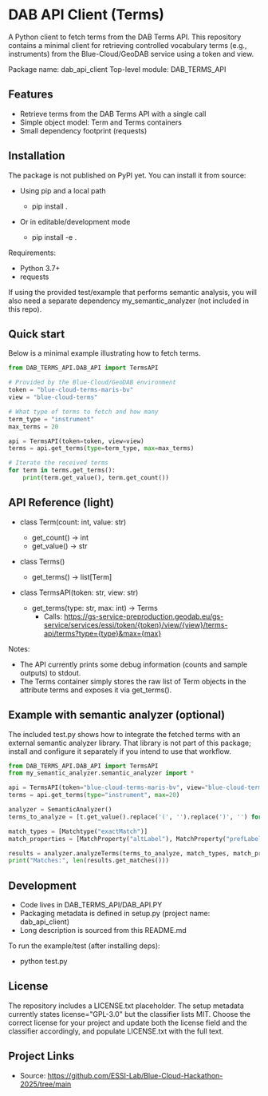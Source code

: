 # DAB API Client (Terms)

A Python client to fetch terms from the DAB Terms API. This repository contains a minimal client for retrieving controlled vocabulary terms (e.g., instruments) from the Blue-Cloud/GeoDAB service using a token and view.

Package name: dab_api_client
Top-level module: DAB_TERMS_API


## Features
- Retrieve terms from the DAB Terms API with a single call
- Simple object model: Term and Terms containers
- Small dependency footprint (requests)


## Installation
The package is not published on PyPI yet. You can install it from source:

- Using pip and a local path
  - pip install .

- Or in editable/development mode
  - pip install -e .

Requirements:
- Python 3.7+
- requests

If using the provided test/example that performs semantic analysis, you will also need a separate dependency my_semantic_analyzer (not included in this repo).


## Quick start
Below is a minimal example illustrating how to fetch terms.

```python
from DAB_TERMS_API.DAB_API import TermsAPI

# Provided by the Blue-Cloud/GeoDAB environment
token = "blue-cloud-terms-maris-bv"
view = "blue-cloud-terms"

# What type of terms to fetch and how many
term_type = "instrument"
max_terms = 20

api = TermsAPI(token=token, view=view)
terms = api.get_terms(type=term_type, max=max_terms)

# Iterate the received terms
for term in terms.get_terms():
    print(term.get_value(), term.get_count())
```


## API Reference (light)
- class Term(count: int, value: str)
  - get_count() -> int
  - get_value() -> str

- class Terms()
  - get_terms() -> list[Term]

- class TermsAPI(token: str, view: str)
  - get_terms(type: str, max: int) -> Terms
    - Calls: https://gs-service-preproduction.geodab.eu/gs-service/services/essi/token/{token}/view/{view}/terms-api/terms?type={type}&max={max}

Notes:
- The API currently prints some debug information (counts and sample outputs) to stdout.
- The Terms container simply stores the raw list of Term objects in the attribute terms and exposes it via get_terms().


## Example with semantic analyzer (optional)
The included test.py shows how to integrate the fetched terms with an external semantic analyzer library. That library is not part of this package; install and configure it separately if you intend to use that workflow.

```python
from DAB_TERMS_API.DAB_API import TermsAPI
from my_semantic_analyzer.semantic_analyzer import *

api = TermsAPI(token="blue-cloud-terms-maris-bv", view="blue-cloud-terms")
terms = api.get_terms(type="instrument", max=20)

analyzer = SemanticAnalyzer()
terms_to_analyze = [t.get_value().replace('(', '').replace(')', '') for t in terms.get_terms()]

match_types = [Matchtype("exactMatch")]
match_properties = [MatchProperty("altLabel"), MatchProperty("prefLabel")]

results = analyzer.analyzeTerms(terms_to_analyze, match_types, match_properties)
print("Matches:", len(results.get_matches()))
```


## Development
- Code lives in DAB_TERMS_API/DAB_API.PY
- Packaging metadata is defined in setup.py (project name: dab_api_client)
- Long description is sourced from this README.md

To run the example/test (after installing deps):
- python test.py


## License
The repository includes a LICENSE.txt placeholder. The setup metadata currently states license="GPL-3.0" but the classifier lists MIT. Choose the correct license for your project and update both the license field and the classifier accordingly, and populate LICENSE.txt with the full text.


## Project Links
- Source: https://github.com/ESSI-Lab/Blue-Cloud-Hackathon-2025/tree/main
